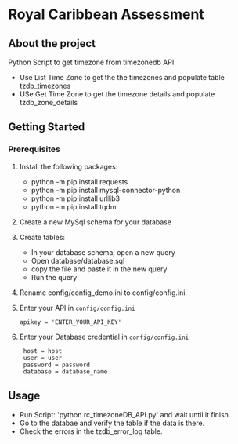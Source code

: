 
# Royal Caribbean Assessment

## About the project

Python Script to get timezone from timezonedb API

* Use List Time Zone to get the the timezones and populate table tzdb_timezones
* USe Get Time Zone to get the timezone details and populate tzdb_zone_details



<!-- GETTING STARTED -->
## Getting Started

### Prerequisites

1. Install the following packages:
    * python -m pip install requests
    * python -m pip install mysql-connector-python
    * python -m pip install urllib3
    * python -m pip install tqdm

2. Create a new MySql schema for your database

3. Create tables:
    * In your database schema, open a new query
    * Open database/database.sql
    * copy the file and paste it in the new query
    * Run the query 

3. Rename config/config_demo.ini to config/config.ini

4. Enter your API in `config/config.ini`
   ```config
   apikey = 'ENTER_YOUR_API_KEY'
   ``` 

5. Enter your Database credential in `config/config.ini`
   ```config
    host = host
    user = user
    password = password
    database = database_name 
   ``` 



<!-- USAGE EXAMPLES -->
## Usage
* Run Script: 'python rc_timezoneDB_API.py' and wait until it finish.
* Go to the databae and verify the table if the data is there.
* Check the errors in the tzdb_error_log table.

